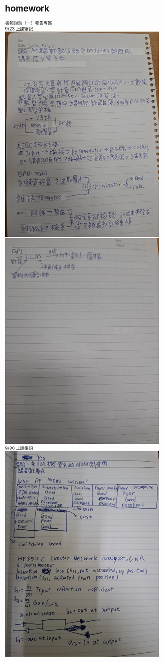 # homework
書報討論（一）報告專區  
9/23 上課筆記  
![上課筆記](reports/20250923_1.jpg)  
![上課筆記](reports/20250923_2.jpg)  
9/30 上課筆記 
![上課筆記](reports/20251004_1.jpg)  
